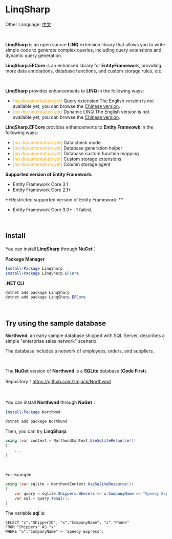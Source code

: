 # LinqSharp

Other Language: [中文](https://github.com/zmjack/LinqSharp/blob/master/README-CN.md)

<br/>

**LinqSharp** is an open source **LINQ** extension library that allows you to write simple code to generate complex queries, including query extensions and dynamic query generation.

**LinqSharp.EFCore** is an enhanced library for **EntityFramework**, providing more data annotations, database functions, and custom storage rules, etc.

<br/>

**LinqSharp** provides enhancements to **LINQ** in the following ways:

- <font color="orange">[no documentation yet]</font> Query extension
  The English version is not available yet, you can browse the [Chinese version](https://github.com/zmjack/LinqSharp/blob/master/Docs/cn/1-introduce.md).
- <font color="orange">[no documentation yet]</font> Dynamic LINQ
  The English version is not available yet, you can browse the [Chinese version](https://github.com/zmjack/LinqSharp/blob/master/Docs/cn/2-xwhere.md).

**LinqSharp.EFCore** provides enhancements to **Entity Frameowk** in the following ways:

- <font color="orange">[no documentation yet]</font> Data check mode
- <font color="orange">[no documentation yet]</font> Database generation helper
- <font color="orange">[no documentation yet]</font> Database custom function mapping
- <font color="orange">[no documentation yet]</font> Custom storage extensions
- <font color="orange">[no documentation yet]</font> Column storage agent



**Supported version of Entity Framework:** 

- Entity Framework Core 3.1
- Entity Framework Core 2.1+

**Restricted supported version of Entity Framework: **

- Entity Framework Core 3.0+ : 1 failed.

<br/>

## Install

You can install **LinqSharp** through **NuGet**：

**Package Manager**

```powershell
Install-Package LinqSharp
Install-Package LinqSharp.EFCore
```

**.NET CLI**

```powershell
dotnet add package LinqSharp
dotnet add package LinqSharp.EFCore
```

<br/>

## Try using the sample database

**Northwnd**, an early sample database shipped with SQL Server, describes a simple "enterprise sales network" scenario.

The database includes a network of employees, orders, and suppliers.

<br/>

The **NuGet** version of **Northwnd** is a **SQLite** database (**Code First**).

Repository：https://github.com/zmjack/Northwnd

<br/>

You can install **Northwnd** through **NuGet**：

```powershell
Install-Package Northwnd
```

```powershell
dotnet add package Northwnd
```

Then, you can try **LinqSharp**:

```csharp
using (var context = NorthwndContext.UseSqliteResource())
{
    ...
}
```

<br/>

For example:

```C#
using (var sqlite = NorthwndContext.UseSqliteResource())
{
    var query = sqlite.Shippers.Where(x => x.CompanyName == "Speedy Express");
    var sql = query.ToSql();
}
```

The variable **sql** is:

```sqlite
SELECT "x"."ShipperID", "x"."CompanyName", "x"."Phone"
FROM "Shippers" AS "x"
WHERE "x"."CompanyName" = 'Speedy Express';
```

<br/>